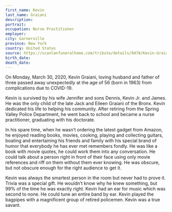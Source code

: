 ```yaml
---
first_name: Kevin
last_name: Graiani
description: 
portrait: 
occupation: Nurse Practitioner
employer: 
city: Garnerville
province: New York
country: United States
source: https://scanlanfuneralhome.com/tribute/details/9478/Kevin-Graiani/obituary.html
birth_date: 
death_date: 
---
```


On Monday, March 30, 2020, Kevin Graiani, loving husband and father of three passed away unexpectedly at the age of 56 (born in 1963) from complications due to COVID-19.

Kevin is survived by his wife Jennifer and sons Dennis, Kevin Jr. and James.  He was the only child of the late Jack and Eileen Graiani of the Bronx. Kevin dedicated his life to helping his community. After retiring from the Spring Valley Police Department, he went back to school and became a nurse practitioner, graduating with his doctorate. 

In his spare time, when he wasn’t ordering the latest gadget from Amazon, he enjoyed reading books, movies, cooking, playing and collecting guitars, boating and entertaining his friends and family with his special brand of humor that everybody he has ever met remembers fondly.   He was like a book with movie quotes, he could work them into any conversation. He could talk about a person right in front of their face using only movie references and riff on them without them ever knowing. He was obscure, but not obscure enough for the right audience to get it. 

Kevin was always the smartest person in the room but never had to prove it.  Trivia was a special gift. He wouldn’t know why he knew something, but 99% of the time he was exactly right.  Kevin had an ear for music which was second to none. He could tune an entire band by ear. Kevin played the bagpipes with a magnificent group of retired policemen. Kevin was a true savant.